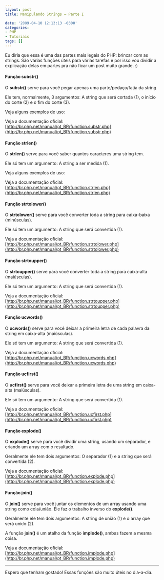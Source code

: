 ```yaml
---
layout: post
title: Manipulando Strings – Parte I

date: '2009-04-10 12:13:13 -0300'
categories:
- PHP
- Tutoriais
tags: []
---
```

Eu diria que essa é uma das partes mais legais do PHP: brincar com as strings. São várias funções úteis para várias tarefas e por isso vou dividir a explicação delas em partes pra não ficar um post muito grande. :)

<h4>Função substr()</h4>
O <strong>substr()</strong> serve para você pegar apenas uma parte/pedaço/fatia da string.

Ele tem, normalmente, 3 argumentos: A string que será cortada (1), o início do corte (2) e o fim do corte (3).

Veja alguns exemplos de uso:


<div data-gist-id="9417b1cf6744328fe589" data-gist-show-loading="false"></div>

Veja a documentação oficial:
[http://br.php.net/manual/pt_BR/function.substr.php](http://br.php.net/manual/pt_BR/function.substr.php)

<h4>Função strlen()</h4>
O <strong>strlen()</strong> serve para você saber quantos caracteres uma string tem.

Ele só tem um argumento: A string a ser medida (1).

Veja alguns exemplos de uso:


<div data-gist-id="b6e678fb8bbfca103fb2" data-gist-show-loading="false"></div>

Veja a documentação oficial:
[http://br.php.net/manual/pt_BR/function.strlen.php](http://br.php.net/manual/pt_BR/function.strlen.php)

<h4>Função strtolower()</h4>
O <strong>strtolower()</strong> serve para você converter toda a string para caixa-baixa (minúsculas).

Ele só tem um argumento: A string que será convertida (1).


<div data-gist-id="3bbd5eb227ae1a29961c" data-gist-show-loading="false"></div>

Veja a documentação oficial:
[http://br.php.net/manual/pt_BR/function.strtolower.php](http://br.php.net/manual/pt_BR/function.strtolower.php)

<h4>Função strtoupper()</h4>
O <strong>strtoupper()</strong> serve para você converter toda a string para caixa-alta (maiúsculas).

Ele só tem um argumento: A string que será convertida (1).


<div data-gist-id="5ef1abb9e2216f867c80" data-gist-show-loading="false"></div>

Veja a documentação oficial:
[http://br.php.net/manual/pt_BR/function.strtoupper.php](http://br.php.net/manual/pt_BR/function.strtoupper.php)

<h4>Função ucwords()</h4>
O <strong>ucwords()</strong> serve para você deixar a primeira letra de cada palavra da string em caixa-alta (maiúsculas).

Ele só tem um argumento: A string que será convertida (1).


<div data-gist-id="7b111b88d1f1f273210d" data-gist-show-loading="false"></div>

Veja a documentação oficial:
[http://br.php.net/manual/pt_BR/function.ucwords.php](http://br.php.net/manual/pt_BR/function.ucwords.php)

<h4>Função ucfirst()</h4>
O <strong>ucfirst()</strong> serve para você deixar a primeira letra de uma string em caixa-alta (maiúsculas).

Ele só tem um argumento: A string que será convertida (1).


<div data-gist-id="2654f5a7dbd4d0e6d6f9" data-gist-show-loading="false"></div>

Veja a documentação oficial:
[http://br.php.net/manual/pt_BR/function.ucfirst.php](http://br.php.net/manual/pt_BR/function.ucfirst.php)

<h4>Função explode()</h4>
O <strong>explode()</strong> serve para você dividir uma string, usando um separador, e criando um array com o resultado.

Geralmente ele tem dois argumentos: O separador (1) e a string que será convertida (2).


<div data-gist-id="d31fec1ae58ef3be3c65" data-gist-show-loading="false"></div>

Veja a documentação oficial:
[http://br.php.net/manual/pt_BR/function.explode.php](http://br.php.net/manual/pt_BR/function.explode.php)

<h4>Função join()</h4>
O <strong>join()</strong> serve para você juntar os elementos de um array usando uma string como cola/união. Ele faz o trabalho inverso do <strong>explode()</strong>.

Geralmente ele tem dois argumentos: A string de união (1) e o array que será unido (2).


<div data-gist-id="3e9c590c100a2138e720" data-gist-show-loading="false"></div>

A função <strong>join()</strong> é um atalho da função <strong>implode()</strong>, ambas fazem a mesma coisa.

Veja a documentação oficial:
[http://br.php.net/manual/pt_BR/function.implode.php](http://br.php.net/manual/pt_BR/function.implode.php)

---

Espero que tenham gostado! Essas funções são muito úteis no dia-a-dia.

